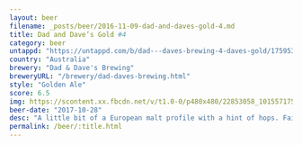 ```yaml
---
layout: beer
filename: _posts/beer/2016-11-09-dad-and-daves-gold-4.md
title: Dad and Dave’s Gold #4
category: beer
untappd: "https://untappd.com/b/dad---daves-brewing-4-daves-gold/1759538"
country: "Australia"
brewery: "Dad & Dave's Brewing"
breweryURL: "/brewery/dad-daves-brewing.html"
style: "Golden Ale"
score: 6.5
img: https://scontent.xx.fbcdn.net/v/t1.0-0/p480x480/22853058_10155717516043745_4222111608533923664_n.jpg?oh=2f0677fc8b4582cb6ff5359eea2dd0ff&oe=5A7AB4FB
beer-date: "2017-10-28"
desc: "A little bit of a European malt profile with a hint of hops. Fairly easy drinking but not too exciting"
permalink: /beer/:title.html
---
```

